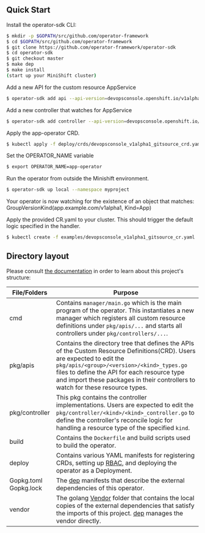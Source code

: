 ## Quick Start

Install the operator-sdk CLI:

```sh
$ mkdir -p $GOPATH/src/github.com/operator-framework
$ cd $GOPATH/src/github.com/operator-framework
$ git clone https://github.com/operator-framework/operator-sdk
$ cd operator-sdk
$ git checkout master
$ make dep
$ make install
(start up your MiniShift cluster)
```

Add a new API for the custom resource AppService

```sh
$ operator-sdk add api --api-version=devopsconsole.openshift.io/v1alpha1 --kind=AppService
```

Add a new controller that watches for AppService

```sh
$ operator-sdk add controller --api-version=devopsconsole.openshift.io/v1alpha1 --kind=AppService
```

Apply the app-operator CRD.

```sh
$ kubectl apply -f deploy/crds/devopsconsole_v1alpha1_gitsource_crd.yaml

```

Set the OPERATOR_NAME variable

```sh
$ export OPERATOR_NAME=app-operator
```

Run the operator from outside the Minishift environment.

```sh
$ operator-sdk up local --namespace myproject
```

Your operator is now watching for the existence of an object that matches: GroupVersionKind(app.example.com/v1alpha1, Kind=App)

Apply the provided CR.yaml to your cluster. This should trigger the default logic specified in the handler.

```sh
$ kubectl create -f examples/devopsconsole_v1alpha1_gitsource_cr.yaml

```

## Directory layout

Please consult [the documentation](https://github.com/operator-framework/operator-sdk/blob/master/doc/project_layout.md) in order to learn about this project's structure: 

|File/Folders  |Purpose |
|--------------|--------|
| cmd          | Contains `manager/main.go` which is the main program of the operator. This instantiates a new manager which registers all custom resource definitions under `pkg/apis/...` and starts all controllers under `pkg/controllers/...`.|
| pkg/apis | Contains the directory tree that defines the APIs of the Custom Resource Definitions(CRD). Users are expected to edit the `pkg/apis/<group>/<version>/<kind>_types.go` files to define the API for each resource type and import these packages in their controllers to watch for these resource types.|
| pkg/controller | This pkg contains the controller implementations. Users are expected to edit the `pkg/controller/<kind>/<kind>_controller.go` to define the controller's reconcile logic for handling a resource type of the specified `kind`.|
| build | Contains the `Dockerfile` and build scripts used to build the operator.|
| deploy | Contains various YAML manifests for registering CRDs, setting up [RBAC](https://kubernetes.io/docs/reference/access-authn-authz/rbac/), and deploying the operator as a Deployment.|
| Gopkg.toml Gopkg.lock | The [dep](https://github.com/golang/dep) manifests that describe the external dependencies of this operator.|
| vendor | The golang [Vendor](https://golang.org/cmd/go/#hdr-Vendor_Directories) folder that contains the local copies of the external dependencies that satisfy the imports of this project. [dep](https://github.com/golang/dep) manages the vendor directly.|
